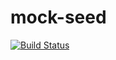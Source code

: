 # mock-seed
[![Build Status](https://travis-ci.org/nimbusSail/mock-seed.svg?branch=master)](https://travis-ci.org/nimbusSail/mock-seed)
